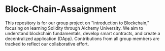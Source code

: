 # Block-Chain-Assaignment
This repository is for our group project on "Introduction to Blockchain," focusing on learning Solidity through Alchemy University. We aim to understand blockchain fundamentals, develop smart contracts, and create a decentralized application (DApp). Contributions from all group members are tracked to reflect our collaborative effort.
